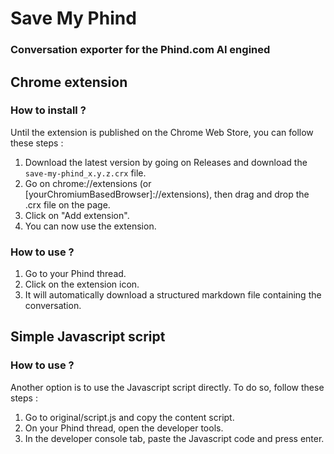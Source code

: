 # Save My Phind 
### Conversation exporter for the Phind.com AI engined

## Chrome extension
### How to install ?
Until the extension is published on the Chrome Web Store, you can follow these steps :
1. Download the latest version by going on Releases and download the `save-my-phind_x.y.z.crx` file.
2. Go on chrome://extensions (or \[yourChromiumBasedBrowser]://extensions), then drag and drop the .crx file on the page.
3. Click on "Add extension".
4. You can now use the extension.

### How to use ?
1. Go to your Phind thread.
2. Click on the extension icon.
3. It will automatically download a structured markdown file containing the conversation.

## Simple Javascript script
### How to use ?
Another option is to use the Javascript script directly. To do so, follow these steps :
1. Go to original/script.js and copy the content script.
2. On your Phind thread, open the developer tools.
3. In the developer console tab, paste the Javascript code and press enter.